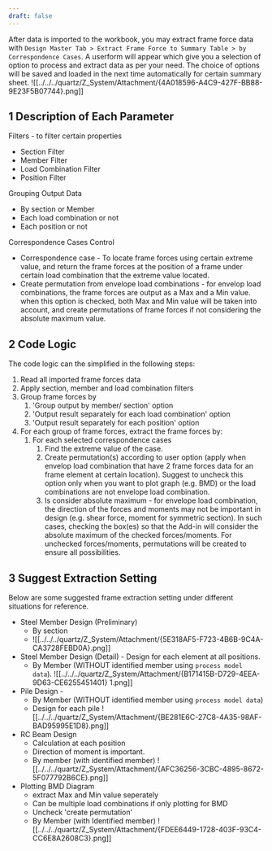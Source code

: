 ```yaml
---
draft: false
---
```

After data is imported to the workbook, you may extract frame force data with `Design Master Tab > Extract Frame Force to Summary Table > by Correspondence Cases`. A userform will appear which give you a selection of option to process and extract data as per your need. The choice of options will be saved and loaded in the next time automatically for certain summary sheet.
![[../../../quartz/Z_System/Attachment/{4A018596-A4C9-427F-BB88-9E23F5B07744}.png]]
## 1	Description of Each Parameter
Filters - to filter certain properties
- Section Filter
- Member Filter
- Load Combination Filter
- Position Filter

Grouping Output Data
- By section or Member
- Each load combination or not
- Each position or not

Correspondence Cases Control
- Correspondence case - To locate frame forces using certain extreme value, and return the frame forces at the position of a frame under certain load combination that the extreme value located.
- Create permutation from envelope load combinations - for envelop load combinations, the frame forces are output as a Max and a Min value. when this option is checked, both Max and Min value will be taken into account, and create permutations of frame forces if not considering the absolute maximum value.

## 2	Code Logic
The code logic can the simplified in the following steps:
1. Read all imported frame forces data
2. Apply section, member and load combination filters
3. Group frame forces by  
	1. 'Group output by member/ section' option
	2. 'Output result separately for each load combination' option
	3. 'Output result separately for each position' option
4. For each group of frame forces, extract the frame forces by:
	1. For each selected correspondence cases
		1. Find the extreme value of the case.
		2. Create permutation(s) according to user option (apply when envelop load combination that have 2 frame forces data for an frame element at certain location). Suggest to uncheck this option only when you want to plot graph (e.g. BMD) or the load combinations are not envelope load combination.
		3. Is consider absolute maximum - for envelope load combination, the direction of the forces and moments may not be important in design (e.g. shear force, moment for symmetric section). In such cases, checking the box(es) so that the Add-in will consider the absolute maximum of the checked forces/moments. For unchecked forces/moments, permutations will be created to ensure all possibilities.
## 3	Suggest Extraction Setting
Below are some suggested frame extraction setting under different situations for reference.
- Steel Member Design (Preliminary) 
	- By section
	- ![[../../../quartz/Z_System/Attachment/{5E318AF5-F723-4B6B-9C4A-CA3728FEBD0A}.png]]
- Steel Member Design (Detail) - Design for each element at all positions.
	- By Member (WITHOUT identified member using `process model data`). ![[../../../quartz/Z_System/Attachment/{B171415B-D729-4EEA-9D63-CE6255451401} 1.png]]
- Pile Design - 
	- By Member (WITHOUT identified member using `process model data`) 
	- Design for each pile ![[../../../quartz/Z_System/Attachment/{BE281E6C-27C8-4A35-98AF-BAD95995E1D8}.png]]
- RC Beam Design
	- Calculation at each position
	- Direction of moment is important.
	- By member (with identified member) ![[../../../quartz/Z_System/Attachment/{AFC36256-3CBC-4895-8672-5F077792B6CE}.png]]
- Plotting BMD Diagram
	- extract Max and Min value seperately
	- Can be multiple load combinations if only plotting for BMD
	- Uncheck 'create permutation'
	- By Member (with Identified member) ![[../../../quartz/Z_System/Attachment/{FDEE6449-1728-403F-93C4-CC6E8A2608C3}.png]]